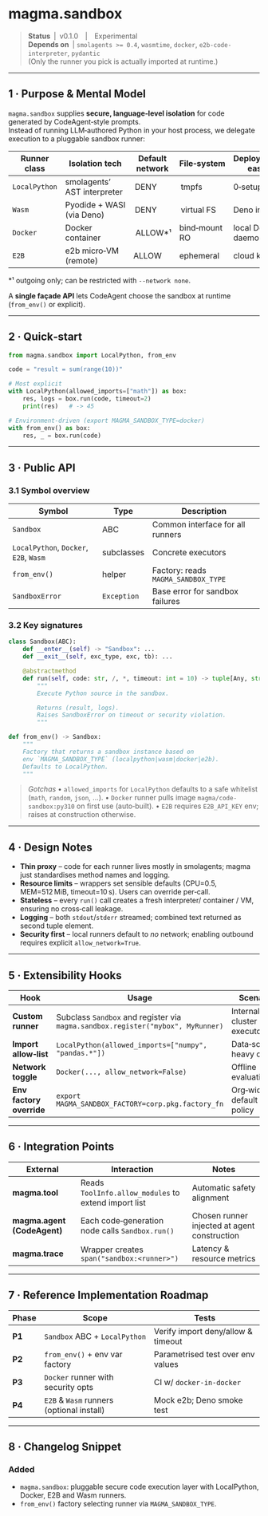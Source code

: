 # magma.sandbox

> **Status** | v0.1.0 | Experimental  
> **Depends on** | `smolagents >= 0.4`, `wasmtime`, `docker`, `e2b-code-interpreter`, `pydantic`  
> (Only the runner you pick is actually imported at runtime.)

---

## 1 · Purpose & Mental Model
`magma.sandbox` supplies **secure, language‑level isolation** for code generated by CodeAgent‑style prompts.  
Instead of running LLM‑authored Python in your host process, we delegate execution to a pluggable sandbox runner:

| Runner class | Isolation tech | Default network | File‑system | Deployment ease |
|--------------|----------------|-----------------|-------------|-----------------|
| `LocalPython` | smolagents’ AST interpreter | DENY | tmpfs | 0‑setup |
| `Wasm`        | Pyodide + WASI (via Deno)    | DENY | virtual FS | Deno install |
| `Docker`      | Docker container            | ALLOW*¹ | bind‑mount RO | local Docker daemon |
| `E2B`         | e2b micro‑VM (remote)       | ALLOW | ephemeral | cloud key |

*¹ outgoing only; can be restricted with `--network none`.

A **single façade API** lets CodeAgent choose the sandbox at runtime (`from_env()` or explicit).

---

## 2 · Quick‑start

```python
from magma.sandbox import LocalPython, from_env

code = "result = sum(range(10))"

# Most explicit
with LocalPython(allowed_imports=["math"]) as box:
    res, logs = box.run(code, timeout=2)
    print(res)   # -> 45

# Environment‑driven (export MAGMA_SANDBOX_TYPE=docker)
with from_env() as box:
    res, _ = box.run(code)
````

---

## 3 · Public API

### 3.1 Symbol overview

| Symbol                                 | Type        | Description                         |
| -------------------------------------- | ----------- | ----------------------------------- |
| `Sandbox`                              | ABC         | Common interface for all runners    |
| `LocalPython`, `Docker`, `E2B`, `Wasm` | subclasses  | Concrete executors                  |
| `from_env()`                           | helper      | Factory: reads `MAGMA_SANDBOX_TYPE` |
| `SandboxError`                         | `Exception` | Base error for sandbox failures     |

### 3.2 Key signatures

```python
class Sandbox(ABC):
    def __enter__(self) -> "Sandbox": ...
    def __exit__(self, exc_type, exc, tb): ...

    @abstractmethod
    def run(self, code: str, /, *, timeout: int = 10) -> tuple[Any, str]:
        """
        Execute Python source in the sandbox.

        Returns (result, logs).
        Raises SandboxError on timeout or security violation.
        """
```

```python
def from_env() -> Sandbox:
    """
    Factory that returns a sandbox instance based on
    env `MAGMA_SANDBOX_TYPE` (localpython|wasm|docker|e2b).
    Defaults to LocalPython.
    """
```

> *Gotchas*
> • `allowed_imports` for `LocalPython` defaults to a safe whitelist (`math`, `random`, `json`, …).
> • `Docker` runner pulls image `magma/code-sandbox:py310` on first use (auto‑built).
> • `E2B` requires `E2B_API_KEY` env; raises at construction otherwise.

---

## 4 · Design Notes

* **Thin proxy** – code for each runner lives mostly in smolagents; magma just standardises method names and logging.
* **Resource limits** – wrappers set sensible defaults (CPU=0.5, MEM=512 MiB, timeout=10 s). Users can override per‑call.
* **Stateless** – every `run()` call creates a fresh interpreter/ container / VM, ensuring no cross‑call leakage.
* **Logging** – both `stdout`/`stderr` streamed; combined text returned as second tuple element.
* **Security first** – local runners default to *no* network; enabling outbound requires explicit `allow_network=True`.

---

## 5 · Extensibility Hooks

| Hook                     | Usage                                                                           | Scenario                      |
| ------------------------ | ------------------------------------------------------------------------------- | ----------------------------- |
| **Custom runner**        | Subclass `Sandbox` and register via `magma.sandbox.register("mybox", MyRunner)` | Internal HPC cluster executor |
| **Import allow‑list**    | `LocalPython(allowed_imports=["numpy", "pandas.*"])`                            | Data‑science heavy code       |
| **Network toggle**       | `Docker(..., allow_network=False)`                                              | Offline evaluation            |
| **Env factory override** | `export MAGMA_SANDBOX_FACTORY=corp.pkg.factory_fn`                              | Org‑wide default policy       |

---

## 6 · Integration Points

| External                    | Interaction                                          | Notes                                        |
| --------------------------- | ---------------------------------------------------- | -------------------------------------------- |
| **magma.tool**              | Reads `ToolInfo.allow_modules` to extend import list | Automatic safety alignment                   |
| **magma.agent (CodeAgent)** | Each code‑generation node calls `Sandbox.run()`      | Chosen runner injected at agent construction |
| **magma.trace**             | Wrapper creates `span("sandbox:<runner>")`           | Latency & resource metrics                   |

---

## 7 · Reference Implementation Roadmap

| Phase  | Scope                                     | Tests                              |
| ------ | ----------------------------------------- | ---------------------------------- |
| **P1** | `Sandbox` ABC + `LocalPython`             | Verify import deny/allow & timeout |
| **P2** | `from_env()` + env var factory            | Parametrised test over env values  |
| **P3** | `Docker` runner with security opts        | CI w/ `docker-in-docker`           |
| **P4** | `E2B` & `Wasm` runners (optional install) | Mock e2b; Deno smoke test          |

---

## 8 · Changelog Snippet


### Added
- `magma.sandbox`: pluggable secure code execution layer with LocalPython, Docker, E2B and Wasm runners.
- `from_env()` factory selecting runner via `MAGMA_SANDBOX_TYPE`.
